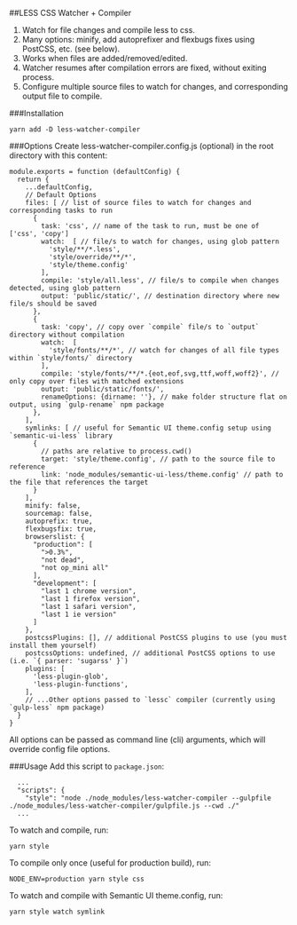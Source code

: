 ##LESS CSS Watcher + Compiler
1. Watch for file changes and compile less to css. 
2. Many options: minify, add autoprefixer and flexbugs fixes using PostCSS, etc. (see below).
3. Works when files are added/removed/edited. 
4. Watcher resumes after compilation errors are fixed, without exiting process.
5. Configure multiple source files to watch for changes, and corresponding output file to compile.

###Installation
```
yarn add -D less-watcher-compiler
```

###Options
Create less-watcher-compiler.config.js (optional) in the root directory with this content:
```
module.exports = function (defaultConfig) {
  return {
    ...defaultConfig,
    // Default Options
    files: [ // list of source files to watch for changes and corresponding tasks to run
      {
        task: 'css', // name of the task to run, must be one of ['css', 'copy']
        watch:  [ // file/s to watch for changes, using glob pattern
          'style/**/*.less',
          'style/override/**/*',
          'style/theme.config'
        ],
        compile: 'style/all.less', // file/s to compile when changes detected, using glob pattern
        output: 'public/static/', // destination directory where new file/s should be saved
      },
      {
        task: 'copy', // copy over `compile` file/s to `output` directory without compilation
        watch:  [
          'style/fonts/**/*', // watch for changes of all file types within `style/fonts/` directory
        ],
        compile: 'style/fonts/**/*.{eot,eof,svg,ttf,woff,woff2}', // only copy over files with matched extensions
        output: 'public/static/fonts/',
        renameOptions: {dirname: ''}, // make folder structure flat on output, using `gulp-rename` npm package
      },
    ],
    symlinks: [ // useful for Semantic UI theme.config setup using `semantic-ui-less` library
      {
        // paths are relative to process.cwd()
        target: 'style/theme.config', // path to the source file to reference
        link: 'node_modules/semantic-ui-less/theme.config' // path to the file that references the target
      }
    ],
    minify: false,
    sourcemap: false,
    autoprefix: true,
    flexbugsfix: true,
    browserslist: {
      "production": [
        ">0.3%",
        "not dead",
        "not op_mini all"
      ],
      "development": [
        "last 1 chrome version",
        "last 1 firefox version",
        "last 1 safari version",
        "last 1 ie version"
      ]
    },
    postcssPlugins: [], // additional PostCSS plugins to use (you must install them yourself)
    postcssOptions: undefined, // additional PostCSS options to use (i.e. `{ parser: 'sugarss' }`)
    plugins: [
      'less-plugin-glob',
      'less-plugin-functions',
    ],
    // ...Other options passed to `lessc` compiler (currently using `gulp-less` npm package)
  }
}
```
All options can be passed as command line (cli) arguments, which will override config file options.


###Usage
Add this script to `package.json`:
```
  ...
  "scripts": {
    "style": "node ./node_modules/less-watcher-compiler --gulpfile ./node_modules/less-watcher-compiler/gulpfile.js --cwd ./"
  ...
```

To watch and compile, run:
```
yarn style
```

To compile only once (useful for production build), run:
```
NODE_ENV=production yarn style css
```

To watch and compile with Semantic UI theme.config, run:
```
yarn style watch symlink
```
